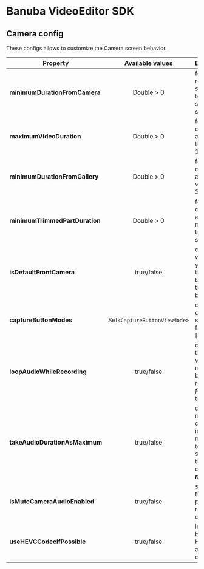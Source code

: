 # Banuba VideoEditor SDK
## Camera config
These configs allows to customize the Camera screen behavior.

| Property | Available values | Description |
| ------------- | :------------: | :------------- |
| **minimumDurationFromCamera** | Double > 0 | for the minimum recording duration *in seconds* that is allowed to proceed with Editor screen (i.e. 3.0 for 3 seconds)
| **maximumVideoDuration** | Double > 0 | for the maximum video duration *in seconds* available to record on the camera (i.e. 60.0 for 1 minute)
| **minimumDurationFromGallery** | Double > 0 | for the maximum video duration *in seconds*  available to Duration video from Gallery (i.e. 3.0 for 3 seconds)
| **minimumTrimmedPartDuration** | Double > 0 | for the maximum video duration *in seconds*  available to video part minimum duration at trimmer (i.e. 2.0 for 2 seconds)
| **isDefaultFrontCamera** | true/false | defines which camera will open by default on your device(*true* means the front camera opens by default, *false* means the main camera opens by default
| **captureButtonModes** | Set`<CaptureButtonViewMode>` | defines captureButtonMods setups camera capturing functionality. By default [.video, .photo]
| **loopAudioWhileRecording** | true/false | defines whether to loop the selected track during video recording (*true* means that the track will be repeated while recording is in progress, *false* means that the track will play once)
| **takeAudioDurationAsMaximum** | true/false | determines what maximum recording duration to take if a track is installed (*true* set the maximum duration equal to the duration of the selected track, *false* take the maximum recording duration from ***maximumVideoDuration***
| **isMuteCameraAudioEnabled** | true/false | setups the mute icon on the camera overlay and possibility to make video recording without capturing sound
| **useHEVCCodecIfPossible** | true/false | intermediate video will be encoded using the HEVC (H.265) encoder if available on the current device.

